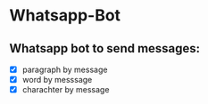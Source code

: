 # Whatsapp-Bot

## Whatsapp bot to send messages:

- [x] paragraph by message
- [x] word by messsage
- [x] charachter by message
